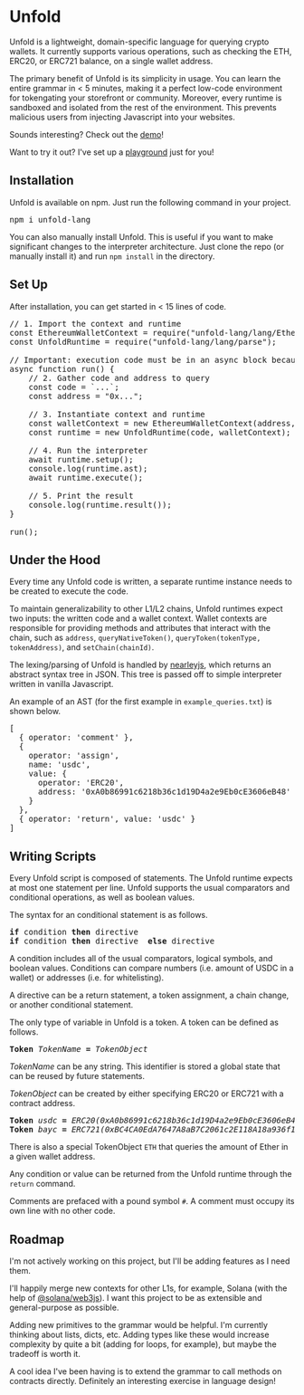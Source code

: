 # Unfold

Unfold is a lightweight, domain-specific language for querying crypto wallets. It currently supports various operations, such as checking the ETH, ERC20, or ERC721 balance, on a single wallet address. 

The primary benefit of Unfold is its simplicity in usage. You can learn the entire grammar in < 5 minutes, making it a perfect low-code environment for tokengating your storefront or community. Moreover, every runtime is sandboxed and isolated from the rest of the environment. This prevents malicious users from injecting Javascript into your websites.

Sounds interesting? Check out the [demo](https://twitter.com/varunshenoy_/status/1562515808428781569?s=20&t=vEOqcAHoYnZRqwutHHddEQ)!

Want to try it out? I've set up a [playground](https://varunshenoy.com/unfold) just for you!

## Installation

Unfold is available on npm. Just run the following command in your project.

<pre>
npm i unfold-lang
</pre>

You can also manually install Unfold. This is useful if you want to make significant changes to the interpreter architecture. Just clone the repo (or manually install it) and run <code>npm install</code> in the directory.

## Set Up

After installation, you can get started in < 15 lines of code. 

<pre>
// 1. Import the context and runtime
const EthereumWalletContext = require("unfold-lang/lang/EthereumWalletContext");
const UnfoldRuntime = require("unfold-lang/lang/parse");

// Important: execution code must be in an async block because we do not want to return until the entire AST is traversed
async function run() {
    // 2. Gather code and address to query
    const code = `...`;
    const address = "0x...";

    // 3. Instantiate context and runtime
    const walletContext = new EthereumWalletContext(address, YOUR_RPC_KEY);
    const runtime = new UnfoldRuntime(code, walletContext);

    // 4. Run the interpreter
    await runtime.setup();
    console.log(runtime.ast);
    await runtime.execute();

    // 5. Print the result
    console.log(runtime.result());
}

run();
</pre>


## Under the Hood

Every time any Unfold code is written, a separate runtime instance needs to be created to execute the code. 

To maintain generalizability to other L1/L2 chains, Unfold runtimes expect two inputs: the written code and a wallet context. Wallet contexts are responsible for providing methods and attributes that interact with the chain, such as `address`, `queryNativeToken()`, `queryToken(tokenType, tokenAddress)`, and `setChain(chainId)`. 

The lexing/parsing of Unfold is handled by [nearleyjs](https://nearley.js.org/docs/index), which returns an abstract syntax tree in JSON. This tree is passed off to simple interpreter written in vanilla Javascript. 

An example of an AST (for the first example in <code>example_queries.txt</code>) is shown below.

<pre>
[
  { operator: 'comment' },
  {
    operator: 'assign',
    name: 'usdc',
    value: {
      operator: 'ERC20',
      address: '0xA0b86991c6218b36c1d19D4a2e9Eb0cE3606eB48'
    }
  },
  { operator: 'return', value: 'usdc' }
]
</pre>

## Writing Scripts

Every Unfold script is composed of statements. The Unfold runtime expects at most one statement per line. Unfold supports the usual comparators and conditional operations, as well as boolean values. 

The syntax for an conditional statement is as follows.

<pre>
<b>if</b> condition <b>then</b> directive
<b>if</b> condition <b>then</b> directive  <b>else</b> directive
</pre>

A condition includes all of the usual comparators, logical symbols, and boolean values. Conditions can compare numbers (i.e. amount of USDC in a wallet) or addresses (i.e. for whitelisting).

A directive can be a return statement, a token assignment, a chain change, or another conditional statement. 

The only type of variable in Unfold is a token. A token can be defined as follows.
<pre>
<b>Token</b> <i>TokenName</i> <b>=</b> <i>TokenObject</i>
</pre>

<i>TokenName</i> can be any string. This identifier is stored a global state that can be reused by future statements. 

<i>TokenObject</i> can be created by either specifying ERC20 or ERC721 with a contract address. 

<pre>
<b>Token</b> <i>usdc</i> <b>=</b> <i>ERC20(0xA0b86991c6218b36c1d19D4a2e9Eb0cE3606eB48)</i>
<b>Token</b> <i>bayc</i> <b>=</b> <i>ERC721(0xBC4CA0EdA7647A8aB7C2061c2E118A18a936f13D)</i>
</pre>

There is also a special TokenObject `ETH` that queries the amount of Ether in a given wallet address.

Any condition or value can be returned from the Unfold runtime through the `return` command.

Comments are prefaced with a pound symbol `#`. A comment must occupy its own line with no other code.

## Roadmap
I'm not actively working on this project, but I'll be adding features as I need them.

I'll happily merge new contexts for other L1s, for example, Solana (with the help of [@solana/web3js](https://www.npmjs.com/package/@solana/web3.js/v/0.30.8)). I want this project to be as extensible and general-purpose as possible.

Adding new primitives to the grammar would be helpful. I'm currently thinking about lists, dicts, etc. Adding types like these would increase complexity by quite a bit (adding for loops, for example), but maybe the tradeoff is worth it.

A cool idea I've been having is to extend the grammar to call methods on contracts directly. Definitely an interesting exercise in language design!